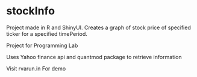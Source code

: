 # stockInfo

Project made in R and ShinyUI. Creates a graph of stock price of specified ticker for a specified timePeriod.

Project for Programming Lab

Uses Yahoo finance api and quantmod package to retrieve information

Visit rvarun.in For demo
